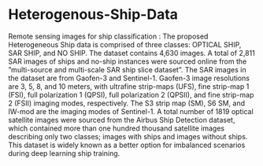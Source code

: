 # Heterogenous-Ship-Data
Remote sensing images for ship classification :
The proposed Heterogeneous Ship data is comprised of three classes: OPTICAL SHIP, SAR SHIP, and NO SHIP. The dataset contains 4,630 images. A total of 2,811 SAR images of ships and no-ship instances were sourced online
from the ”multi-source and multi-scale SAR ship slice dataset”. The SAR images in the dataset are from Gaofen-3 and Sentinel-1. Gaofen-3 image resolutions are 3, 5, 8, and 10 meters, with ultrafine strip-maps (UFS), fine strip-map 1 (FSI), full polarization 1 (QPSI), full polarization 2 (QPSII), and fine strip-map 2 (FSII) imaging modes, respectively. The S3 strip map (SM), S6 SM, and IW-mod are the imaging modes of Sentinel-1. A total number of 1819 optical satellite images were sourced from the Airbus Ship Detection dataset, which contained more than one hundred thousand satellite images describing only two classes; images with ships and images without ships. This dataset is widely known as a better option for imbalanced scenarios during deep learning ship training.
